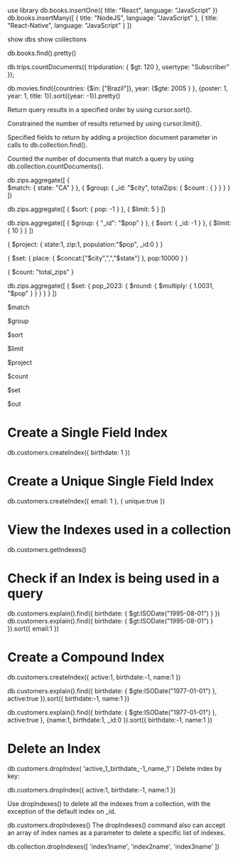 use library <!-- Cria um banco de dados caso não tenha -->
db.books.insertOne({ title: "React", language: "JavaScript" }) <!-- Cria uma collection -->
db.books.insertMany([
    { title: "NodeJS", language: "JavaScript" },
    { title: "React-Native", language: "JavaScript" } <!-- Insere varios dados em uma collection -->
])

show dbs <!-- Mostra os bancos de dados -->
show collections <!-- Mostra as Collections -->

db.books.find().pretty() <!-- Mostra os dados mais detalhados/organizados como pretty -->

db.trips.countDocuments({ tripduration: { $gt: 120 }, usertype: "Subscriber" }); <!-- countDocuments conta quantos documentos tem -->

db.movies.find({countries: {$in: ["Brazil"]}, year: {$gte: 2005 } }, {poster: 1, year: 1, title: 1}).sort({year: -1}).pretty() <!-- O sort é usado para mostrar uma consulta no centido ascendente ou descendente, tbm pela ordem alfabética -->



Return query results in a specified order by using cursor.sort().

Constrained the number of results returned by using cursor.limit().

Specified fields to return by adding a projection document parameter in calls to db.collection.find().

Counted the number of documents that match a query by using db.collection.countDocuments().

<!-- Pipeline Aggregate -->
db.zips.aggregate([
{   
   $match: { 
      state: "CA"
    }
},
{
   $group: {
      _id: "$city",
      totalZips: { $count : { } }
   }
}
])

db.zips.aggregate([
{
  $sort: {
    pop: -1
  }
},
{
  $limit:  5
}
])

db.zips.aggregate([
{
   $group: { "_id": "$pop" }
},
{
   $sort: { _id: -1 }
},
{
   $limit: { 10 }
}
])

{
    $project: {
        state:1, 
        zip:1,
        population:"$pop",
        _id:0
    }
}

{
    $set: {
        place: {
            $concat:["$city",",","$state"]
        },
        pop:10000
   }
}

{
  $count: "total_zips"
}


db.zips.aggregate([
   { $set: {
      pop_2023: { $round: { $multiply: { 1.0031, "$pop" } } }
   }
   }
])

<!-- Pipeline Aggregate -->
$match

$group

$sort

$limit

$project

$count

$set

$out


<!-- INDEX -->
# Create a Single Field Index
db.customers.createIndex({
  birthdate: 1
})

# Create a Unique Single Field Index
db.customers.createIndex({
  email: 1
},
{
  unique:true
})

# View the Indexes used in a collection
db.customers.getIndexes()

# Check if an Index is being used in a query
db.customers.explain().find({
  birthdate: {
    $gt:ISODate("1995-08-01")
    }
  })
db.customers.explain().find({
  birthdate: {
    $gt:ISODate("1995-08-01")
    }
  }).sort({
    email:1
    })

# Create a Compound Index 
db.customers.createIndex({
  active:1, 
  birthdate:-1,
  name:1
})

db.customers.explain().find({
  birthdate: {
    $gte:ISODate("1977-01-01")
    },
  active:true
  }).sort({
    birthdate:-1,
    name:1
    })


db.customers.explain().find({
  birthdate: {
    $gte:ISODate("1977-01-01")
    },
  active:true
  },
  {name:1,
    birthdate:1, 
    _id:0
  }).sort({
    birthdate:-1,
    name:1
    })

<!-- C. Equality, Sort, RangeYour Answer: Correct 
Correct! The recommended order of indexed fields in a compound index is Equality, Sort, and Range. Optimized queries use the first field in the index, Equality, to determine which documents match the query. The second field in the index, Sort, is used to determine the order of the documents. The third field, Range, is used to determine which documents to include in the result set. -->

# Delete an Index
db.customers.dropIndex(
  'active_1_birthdate_-1_name_1'
)
Delete index by key:

db.customers.dropIndex({
  active:1,
  birthdate:-1, 
  name:1
})

Use dropIndexes() to delete all the indexes from a collection, with the exception of the default index on _id.

db.customers.dropIndexes()
The dropIndexes() command also can accept an array of index names as a parameter to delete a specific list of indexes.

db.collection.dropIndexes([
  'index1name', 'index2name', 'index3name'
  ])